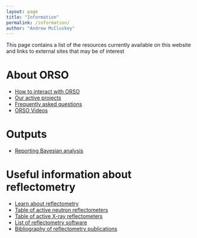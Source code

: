 ```yaml
---
layout: page
title: "Information"
permalink: /information/
author: "Andrew McCluskey"
---
```


This page contains a list of the resources currently available on this website and links to external sites that may be of interest

# About ORSO

  * [How to interact with ORSO](./interact_with_orso)
  * [Our active projects](../projects)
  * [Frequently asked questions](./FAQ)
  * [ORSO Videos](./videos)

# Outputs

  * [Reporting Bayesian analysis](https://doi.org/10.1107/S1600576722011426)

# Useful information about reflectometry

  * [Learn about reflectometry](./learning)
  * [Table of active neutron reflectometers](./reflectometers)
  * [Table of active X-ray reflectometers](./xray_reflectometers)
  * [List of reflectometry software](./software)
  * [Bibliography of reflectometry publications](./bibliography)

<!--
* [Worldwide reflectometry activities](./activities)
-->
